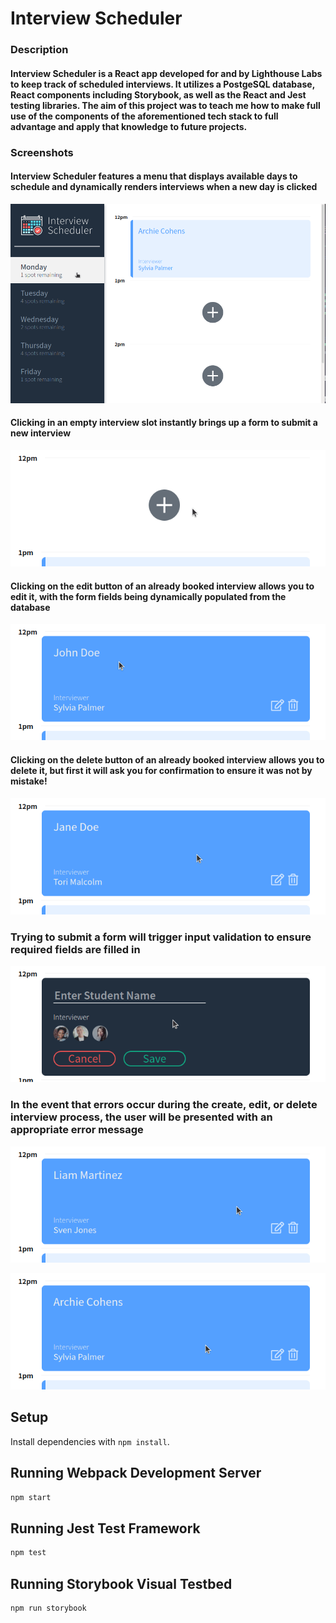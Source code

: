 # Interview Scheduler

### Description

#### Interview Scheduler is a React app developed for and by Lighthouse Labs to keep track of scheduled interviews. It utilizes a PostgeSQL database, React components including Storybook, as well as the React and Jest testing libraries. The aim of this project was to teach me how to make full use of the components of the aforementioned tech stack to full advantage and apply that knowledge to future projects.  

### Screenshots

#### Interview Scheduler features a menu that displays available days to schedule and dynamically renders interviews when a new day is clicked

![Interview Scheduler features a menu that displays available days to schedule and dynamically renders interviews when a new day is clicked](/docs/scheduler-menu.gif)

#### Clicking in an empty interview slot instantly brings up a form to submit a new interview

![Clicking in an empty interview slot instantly brings up a form to submit a new interview](/docs/scheduler-new-interview.gif)

#### Clicking on the edit button of an already booked interview allows you to edit it, with the form fields being dynamically populated from the database

![Clicking on the edit button of an already booked interview allows you to edit it, with the form fields being dynamically populated from the database](/docs/scheduler-edit-interview.gif)

#### Clicking on the delete button of an already booked interview allows you to delete it, but first it will ask you for confirmation to ensure it was not by mistake!

![Clicking on the delete button of an already booked interview allows you to delete it, but first it will ask you for confirmation to ensure it was not by mistake!](/docs/scheduler-delete-interview.gif)

### Trying to submit a form will trigger input validation to ensure required fields are filled in

![Trying to submit a form will trigger input validation to ensure required fields are filled in](/docs/scheduler-input-validation.gif)

### In the event that errors occur during the create, edit, or delete interview process, the user will be presented with an appropriate error message

![In the event that errors occur during the create, or edit interview process, the user will be presented with an appropriate error message](/docs/scheduler-create-error.gif)

![In the event that errors occur during the delete interview process, the user will be presented with an appropriate error message](/docs/scheduler-delete-error.gif)

## Setup

Install dependencies with `npm install`.

## Running Webpack Development Server

```sh
npm start
```

## Running Jest Test Framework

```sh
npm test
```

## Running Storybook Visual Testbed

```sh
npm run storybook
```
